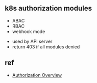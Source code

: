 

## k8s authorization modules
+ ABAC
+ RBAC
+ webhook mode
<!-- tips -->
+ used by API server
+ return 403 if all modules denied


## ref
+ [Authorization Overview](https://kubernetes.io/docs/reference/access-authn-authz/authorization/)